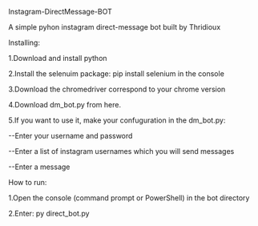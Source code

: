 Instagram-DirectMessage-BOT

A simple pyhon instagram direct-message bot built by Thridioux

Installing:

1.Download and install python

2.Install the selenuim package: pip install selenium in the console

3.Download the chromedriver correspond to your chrome version

4.Download dm_bot.py from here.

5.If you want to use it, make your confuguration in the dm_bot.py:

--Enter your username and password

--Enter a list of instagram usernames which you will send messages

--Enter a message


How to run:

1.Open the console (command prompt or PowerShell) in the bot directory

2.Enter: py direct_bot.py
